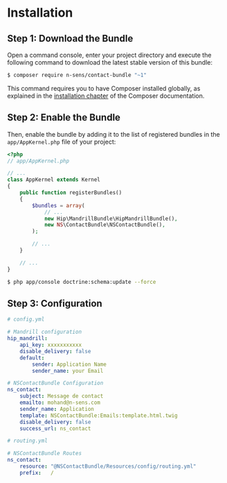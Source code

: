 Installation
============

Step 1: Download the Bundle
---------------------------

Open a command console, enter your project directory and execute the
following command to download the latest stable version of this bundle:

```bash
$ composer require n-sens/contact-bundle "~1"
```

This command requires you to have Composer installed globally, as explained
in the [installation chapter](https://getcomposer.org/doc/00-intro.md)
of the Composer documentation.

Step 2: Enable the Bundle
-------------------------

Then, enable the bundle by adding it to the list of registered bundles
in the `app/AppKernel.php` file of your project:

```php
<?php
// app/AppKernel.php

// ...
class AppKernel extends Kernel
{
    public function registerBundles()
    {
        $bundles = array(
            // ...
            new Hip\MandrillBundle\HipMandrillBundle(),
            new NS\ContactBundle\NSContactBundle(),
        );

        // ...
    }

    // ...
}
```

```bash
$ php app/console doctrine:schema:update --force
```

Step 3: Configuration
---------------------

```yaml
# config.yml

# Mandrill configuration
hip_mandrill:
    api_key: xxxxxxxxxxx
    disable_delivery: false
    default:
        sender: Application Name
        sender_name: your Email

# NSContactBundle Configuration
ns_contact:
    subject: Message de contact
    emailto: mohand@n-sens.com
    sender_name: Application
    template: NSContactBundle:Emails:template.html.twig
    disable_delivery: false
    success_url: ns_contact
```

```yaml
# routing.yml

# NSContactBundle Routes
ns_contact:
    resource: "@NSContactBundle/Resources/config/routing.yml"
    prefix:   /
```